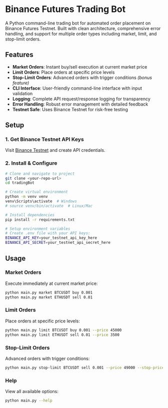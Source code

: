 # Binance Futures Trading Bot

A Python command-line trading bot for automated order placement on Binance Futures Testnet. Built with clean architecture, comprehensive error handling, and support for multiple order types including market, limit, and stop-limit orders.

## Features

- **Market Orders**: Instant buy/sell execution at current market price
- **Limit Orders**: Place orders at specific price levels
- **Stop-Limit Orders**: Advanced orders with trigger conditions _(bonus feature)_
- **CLI Interface**: User-friendly command-line interface with input validation
- **Logging**: Complete API request/response logging for transparency
- **Error Handling**: Robust error management with detailed feedback
- **Testnet Safe**: Uses Binance Testnet for risk-free testing

## Setup

### 1. Get Binance Testnet API Keys

Visit [Binance Testnet](https://testnet.binancefuture.com) and create API credentials.

### 2. Install & Configure

```bash
# Clone and navigate to project
git clone <your-repo-url>
cd tradingBot

# Create virtual environment
python -m venv venv
venv\Scripts\activate  # Windows
# source venv/bin/activate  # Linux/Mac

# Install dependencies
pip install -r requirements.txt

# Setup environment variables
# Create .env file with your API keys:
BINANCE_API_KEY=your_testnet_api_key_here
BINANCE_API_SECRET=your_testnet_api_secret_here
```

## Usage

### Market Orders

Execute immediately at current market price:

```bash
python main.py market BTCUSDT buy 0.001
python main.py market ETHUSDT sell 0.01
```

### Limit Orders

Place orders at specific price levels:

```bash
python main.py limit BTCUSDT buy 0.001 --price 45000
python main.py limit ETHUSDT sell 0.01 --price 3500
```

### Stop-Limit Orders

Advanced orders with trigger conditions:

```bash
python main.py stop-limit BTCUSDT sell 0.001 --price 49000 --stop-price 50000
```

### Help

View all available options:

```bash
python main.py --help
```
